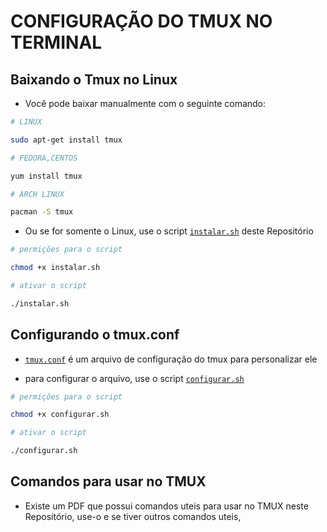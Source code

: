 # CONFIGURAÇÃO DO TMUX NO TERMINAL

## Baixando o Tmux no Linux

* Você pode baixar manualmente com o seguinte comando:

```bash
# LINUX 

sudo apt-get install tmux

# FEDORA,CENTOS

yum install tmux

# ARCH LINUX

pacman -S tmux
```

* Ou se for somente o Linux, use o script [`instalar.sh`]() deste Repositório

```bash
# permições para o script

chmod +x instalar.sh

# ativar o script 

./instalar.sh
```

## Configurando o tmux.conf

* [`tmux.conf`]() é um arquivo de configuração do tmux para personalizar ele

* para configurar o arquivo, use o script [`configurar.sh`]()

```bash
# permições para o script

chmod +x configurar.sh

# ativar o script 

./configurar.sh
```

## Comandos para usar no TMUX

* Existe um PDF que possui comandos uteis para usar no TMUX neste Repositório, use-o e se tiver outros comandos uteis, 